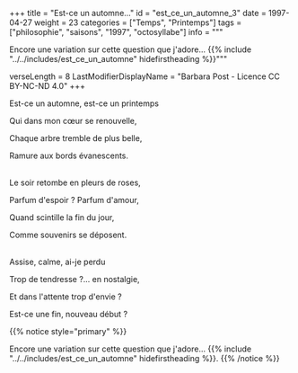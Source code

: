 +++
title = "Est-ce un automne..."
id = "est_ce_un_automne_3"
date = 1997-04-27
weight = 23
categories = ["Temps", "Printemps"]
tags = ["philosophie", "saisons", "1997", "octosyllabe"]
info = """

Encore une variation sur cette question que j'adore...
{{% include "../../includes/est_ce_un_automne" hidefirstheading %}}"""

verseLength = 8
LastModifierDisplayName = "Barbara Post - Licence CC BY-NC-ND 4.0"
+++

Est-ce un automne, est-ce un printemps

Qui dans mon cœur se renouvelle,

Chaque arbre tremble de plus belle,

Ramure aux bords évanescents.

 \
Le soir retombe en pleurs de roses,

Parfum d'espoir ? Parfum d'amour,

Quand scintille la fin du jour,

Comme souvenirs se déposent.

 \
Assise, calme, ai-je perdu

Trop de tendresse ?... en nostalgie,

Et dans l'attente trop d'envie ?

Est-ce une fin, nouveau début ?

{{% notice style="primary" %}}

Encore une variation sur cette question que j'adore...
{{% include "../../includes/est_ce_un_automne" hidefirstheading %}}.
{{% /notice %}}

